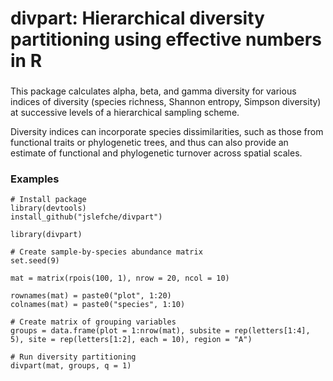 # divpart: Hierarchical diversity partitioning using effective numbers in R

### 
This package calculates alpha, beta, and gamma diversity for various indices of diversity (species richness, Shannon entropy, Simpson diversity) at successive levels of a hierarchical sampling scheme. 

Diversity indices can incorporate species dissimilarities, such as those from functional traits or phylogenetic trees, and thus can also provide an estimate of functional and phylogenetic turnover across spatial scales.

### Examples
```
# Install package
library(devtools)
install_github("jslefche/divpart")

library(divpart)

# Create sample-by-species abundance matrix
set.seed(9) 

mat = matrix(rpois(100, 1), nrow = 20, ncol = 10)

rownames(mat) = paste0("plot", 1:20)
colnames(mat) = paste0("species", 1:10)

# Create matrix of grouping variables
groups = data.frame(plot = 1:nrow(mat), subsite = rep(letters[1:4], 5), site = rep(letters[1:2], each = 10), region = "A")

# Run diversity partitioning
divpart(mat, groups, q = 1)

```
